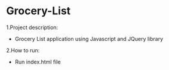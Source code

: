# Grocery-List

1.Project description:
  - Grocery List application using Javascript and JQuery library

2.How to run:
  - Run index.html file
